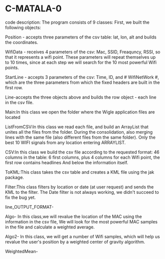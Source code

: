 # C-MATALA-0

code description:
The program consists of 9 classes:
First, we built the following objects:

Position - accepts three parameters of the csv table: lat, lon, alt and builds the coordinates.

WifiData - receives 4 parameters of the csv: Mac, SSID, Freaquncy, RSSI, so that it represents a wifi point. These parameters will repeat themselves up to 10 times, since at each step we will search for the 10 most powerful Wifi points.

StartLine - accepts 3 parameters of the csv: Time, ID, and # WifiNetWork #, which are the three parameters from which the fixed headers are built in the first row.

Line-accepts the three objects above and builds the row object - each line in the csv file.

Main:In this class we open the folder where the Wigle application files are located

ListFromCSV:In this class we read each file, and build an ArrayList that unites all the files from the folder. During the consolidation, also merging lines with the same file (also different files from the same folder). Only the best 10 WIFI signals  from any location entering ARRAYLIST.

CSV:In this class we build the csv file according to the requested format:
46 columns in the table: 6 first columns, plus 4 columns for each Wifi point, the first row contains headlines
And below the information itself.

ToKML:This class takes the csv table and creates a KML file using the jak package.

Filter:This class filters by location or date (at user request) and sends the KML to the filter.
The Date filter is not always working, we didn't succeed to fix the bug yet.

line_OUTPUT_FORMAT-

Algo- In this class,we will revalue the location of the MAC using the information in the csv file,
 We will look for the most powerful MAC samples in the file and calculate a weighted average.

Algo2- In this class, we will get a number of Wifi samples, which will help us revalue the user's position by a weighted center of gravity algorithm.

WeightedMean-
